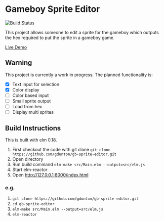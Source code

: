 # Gameboy Sprite Editor

[![Build Status](https://travis-ci.org/gdunton/gb-sprite-editor.svg?branch=master)](https://travis-ci.org/gdunton/gb-sprite-editor)

This project allows someone to edit a sprite for the gameboy which outputs the hex required to put the sprite in a gameboy game.

[Live Demo](https://www.guydunton.com/gb-sprite-editor)

## Warning
This project is currently a work in progress. The planned functionality is:
- [x] Text input for selection
- [x] Color display
- [ ] Color based input
- [ ] Small sprite output
- [ ] Load from hex
- [ ] Display multi sprites

## Build Instructions
This is built with elm 0.18.
1. First checkout the code with git clone ```git clone https://github.com/gdunton/gb-sprite-editor.git```
2. Open directory
3. Run build command ```elm-make src/Main.elm --output=src/elm.js```
4. Start elm-reactor 
5. Open http://127.0.0.1:8000/index.html

### e.g.
1. ```git clone https://github.com/gdunton/gb-sprite-editor.git```
2. ```cd gb-sprite-editor```
3. ```elm-make src/Main.elm --output=src/elm.js```
4. ```elm-reactor```